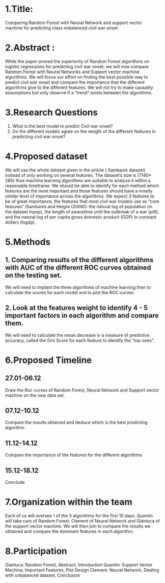 # 1.Title:
Comparing Random Forest with Neural Network and support vector machine for predicting class imbalanced civil war onset
 
# 2.Abstract :
While the paper proved the superiority of Random Forest algorithms on logistic regressions for predicting civil war onset, we will now compare Random Forest with Neural Networks and Support vector machine algorithms. We will focus our effort on finding the best possible way to predict civil war onset and compare the importance that the different algorithms give to the different features. We will not try to make causality assumptions but only observe if a “trend” exists between the algorithms.
 
# 3.Research Questions
1.  What is the best model to predict Civil war onset?
2.  Do the different models agree on the weight of the different features in predicting civil war onset?

# 4.Proposed dataset
We will use the whole dataset given in the article ( Sambanis dataset) instead of only working on several features. 
The dataset’s size is (7140* 285)  thus machine learning algorithms are suitable to analyze it within a reasonable timeframe. 
We should be able to identify for each method which features are the most important and those features should have a mostly similar level of importance across the algorithms. We expect 3 features to be of great importance, the features that most civil war models use as “core features” (Sambanis and Helgre (2006)): the natural log of population (in the dataset lnpop), the length of peacetime until the outbreak of a war (pt8), and the natural log of per capita gross domestic product (GDP) in constant dollars (lngdp).

# 5.Methods
## 1.   Comparing results of the different algorithms with AUC of the different ROC curves obtained on the testing set.
We will need to implant the three algorithms of machine learning then to calculate the scores for each model and to plot the ROC curves. 
## 2.   Look at the features weight to identify 4 - 5 important factors in each algorithm and compare them.
We will need to calculate the mean decrease in a measure of predictive accuracy, called the Gini Score for each feature to identify the "top ones". 

# 6.Proposed Timeline
## 27.01-06.12
Draw the Roc curves of Random Forest, Neural Network and Support vector machine on the new data set.
## 07.12-10.12
Compare the results obtained and deduce which is the best predicting algorithm
## 11.12-14.12
Compare the importance of the features for the different algorithms
## 15.12-18.12
Conclude

# 7.Organization within the team
Each of us will oversee 1 of the 3 algorithms for the first 10 days. Quentin will take care of Random Forest, Clement of Neural Network and Gianluca of the support vector machine. 
We will then join to compare the results we obtained and compare the dominant features in each algorithm. 

# 8.Participation
Gianluca: Random Forest, Abstract, Introduction
Quentin: Support Vector Machine, Important Features, Plot Design 
Clement: Neural Network, Dealing with unbalanced dataset, Conclusion
